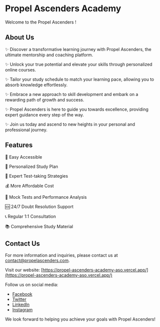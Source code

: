 # Propel Ascenders Academy

Welcome to the Propel Ascenders !

## About Us

✨ Discover a transformative learning journey with Propel Ascenders, the ultimate mentorship and coaching platform.

✨ Unlock your true potential and elevate your skills through personalized online courses.

✨ Tailor your study schedule to match your learning pace, allowing you to absorb knowledge effortlessly.

✨ Embrace a new approach to skill development and embark on a rewarding path of growth and success.

✨ Propel Ascenders is here to guide you towards excellence, providing expert guidance every step of the way.

✨ Join us today and ascend to new heights in your personal and professional journey.

## Features

🌟 Easy Accessible

📅 Personalized Study Plan

🎯 Expert Test-taking Strategies

💰 More Affordable Cost

📝 Mock Tests and Performance Analysis

🆘 24/7 Doubt Resolution Support

📞 Regular 1:1 Consultation

📚 Comprehensive Study Material

## Contact Us

For more information and inquiries, please contact us at [contact@propelascenders.com](mailto:contact@propelascenders.com).

Visit our website: [https://propel-ascenders-academy-aso.vercel.app/](https://propel-ascenders-academy-aso.vercel.app/)

Follow us on social media:

- [Facebook](https://www.facebook.com/propelascenders)
- [Twitter](https://www.twitter.com/propelascenders)
- [LinkedIn](https://www.linkedin.com/company/propelascenders)
- [Instagram](https://www.instagram.com/propelascenders)

We look forward to helping you achieve your goals with Propel Ascenders!
